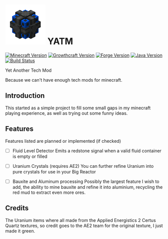 # [![YATM](https://raw.githubusercontent.com/IceDragon200/YATM/master/wiki/EnergyCell.Basic.png)](https://github.com/IceDragon200/YATM) YATM
[![Minecraft Version](http://img.shields.io/minecraft/1.7.10.png?color=green)](https://minecraft.net/)
[![Growthcraft Version](http://img.shields.io/yatm/1.6.0.png?color=green)](https://github.com/IceDragon200/YATM)
[![Forge Version](http://img.shields.io/forge/10.13.4.1566.png?color=green)](http://files.minecraftforge.net/)
[![Java Version](http://img.shields.io/java/7.png?color=green)](https://www.java.com/en/)
[![Build Status](https://travis-ci.org/IceDragon200/YATM.svg?branch=master)](https://travis-ci.org/IceDragon200/YATM)

Yet Another Tech Mod

Because we can't have enough tech mods for minecraft.

## Introduction
This started as a simple project to fill some small gaps in my minecraft playing experience, as well as trying out some funny ideas.

## Features
Features listed are planned or implemented (if checked)

* [ ] Fluid Level Detector
  Emits a redstone signal when a valid fluid container is empty or filled

* [ ] Uranium Crystals (requires AE2)
  You can further refine Uranium into pure crystals for use in your Big Reactor

* [ ] Bauxite and Aluminum processing
  Possibly the largest feature I wish to add, the ability to mine bauxite and refine it into aluminium, recycling the red mud to extract even more ores.

## Credits
The Uranium items where all made from the Applied Energistics 2 Certus Quartz textures, so credit goes to the AE2 team for the original texture, I just made it green.
